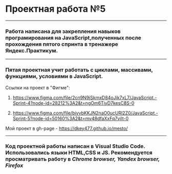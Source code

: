 # Проектная работа №5
________________________________________________________________
### Работа написана для закрепления навыков програмирования на JavaScript,полученных после прохождения пятого спринта в тренажере Яндекс.Практикум.
_______________________________________________________________
### Пятая проектная учит работать с циклами, массивами, функциями, условиями в JavaScript.

Ссылки на проект в "Фигме":
1. https://www.figma.com/file/2cn9N9jSkmxD84oJik7xL7/JavaScript.-Sprint-4?node-id=28212%3A2&t=ngOm6TiyD7kesC8S-0

2. https://www.figma.com/file/bjyvbKKJN2naO0ucURl2Z0/JavaScript.-Sprint-5?node-id=50160%3A2&t=mv48dfaXxFq7viIt-0


Мой проект в gh-page - https://dkey477.github.io/mesto/
________________________________________________________________
### Код проектной работы написан в Visual Studio Code. Использовались языки HTML,CSS и JS. Рекомендуется просматривать работу в *Chrome browser, Yandex browser, Firefox*
